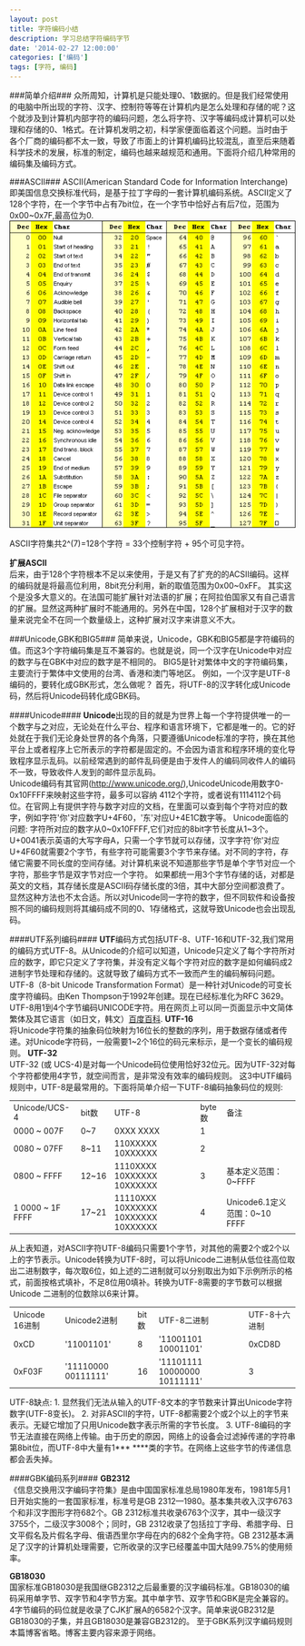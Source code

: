 ```yaml
---
layout: post
title: 字符编码小结
description: 学习总结字符编码字节
date: '2014-02-27 12:00:00'
categories: ['编码']
tags: [字符, 编码]
---
```


###简单介绍###
众所周知，计算机是只能处理0、1数据的。但是我们经常使用的电脑中所出现的字符、汉字、控制符等等在计算机内是怎么处理和存储的呢？这个就涉及到计算机内部字符的编码问题，怎么将字符、汉字等编码成计算机可以处理和存储的0、1格式。在计算机发明之初，科学家便面临着这个问题。当时由于各个厂商的编码都不太一致，导致了市面上的计算机编码比较混乱，直至后来随着科学技术的发展，标准的制定，编码也越来越规范和通用。下面将介绍几种常用的编码集及编码方式。
<!--more-->
###ASCII###
ASCII(American Standard Code for Information Interchange)即美国信息交换标准代码，是基于拉丁字母的一套计算机编码系统。ASCII定义了128个字符，在一个字节中占有7bit位，在一个字节中恰好占有后7位，范围为0x00~0x7F,最高位为0.
![ASCII码表图](/images/ASCII1.GIF)

ASCII字符集共2^(7)=128个字符 = 33个控制字符 + 95个可见字符。

**扩展ASCII**  
后来，由于128个字符根本不足以来使用，于是又有了扩充的的ACSII编码。这样的编码就是将最高位利用，8bit充分利用，新的取值范围为0x00~0xFF。
其实这个是没多大意义的。在法国可能扩展针对法语的扩展；在阿拉伯国家又有自己语言的扩展。显然这两种扩展时不能通用的。另外在中国，128个扩展相对于汉字的数量来说完全不在同一个数量级上，这种扩展对汉字来讲意义不大。

###Unicode,GBK和BIG5###
简单来说，Unicode，GBK和BIG5都是字符编码的值。而这3个字符编码集是互不兼容的。也就是说，同一个汉字在Unicode中对应的数字与在GBK中对应的数字是不相同的。
BIG5是针对繁体中文的字符编码集，主要流行于繁体中文使用的台湾、香港和澳门等地区。
例如，一个汉字是UTF-8编码的，要转化成GBK形式，怎么做呢？
首先，将UTF-8的汉字转化成Unicode码，然后将Unicode码转化成GBK码。

####Unicode####
**Unicode**出现的目的就是为世界上每一个字符提供唯一的一个数字与之对应，无论处在什么平台、程序和语言环境下，它都是唯一的。它的好处就在于我们无论身处世界的各个角落，只要遵循Unicode标准的字符，换在其他平台上或者程序上它所表示的字符都是固定的。不会因为语言和程序环境的变化导致程序显示乱码。以前经常遇到的邮件乱码便是由于发件人的编码同收件人的编码不一致，导致收件人发到的邮件显示乱码。  
Unicode编码有其官网(http://www.unicode.org/),UnicodeUnicode用数字0-0x10FFFF来映射这些字符，最多可以容纳
4112个字符，或者说有1114112个码位。在官网上有提供字符与数字对应的文档，在里面可以查到每个字符对应的数字，例如字符'你'对应数字U+4F60，'东'对应U+4E1C数字等。
Unicode面临的问题:
字符所对应的数字从0~0x10FFFF,它们对应的8bit字节长度从1~3个。U+0041表示英语的大写字母A，只需一个字节就可以存储，汉字字符'你'对应U+4F60就需要2个字节，有些字符可能需要3个字节来存储。对不同的字符，存储它需要不同长度的空间存储。对计算机来说不知道那些字节是单个字节对应一个字符，那些字节是双字节对应一个字符。
如果都统一用3个字节存储的话，对都是英文的文档，其存储长度是ASCII码存储长度的3倍，其中大部分空间都浪费了。显然这种方法也不太合适。所以对Unicode同一字符的数字，但不同软件和设备按照不同的编码规则将其编码成不同的0、1存储格式，这就导致Unicode也会出现乱码。

####UTF系列编码####
**UTF**编码方式包括UTF-8、UTF-16和UTF-32,我们常用的编码方式UTF-8。从Unicode的介绍可以知道，Unicode只定义了每个字符所对应的数字，即它只定义了字符集，并没有定义每个字符对应的数字是如何编码成2进制字节处理和存储的。这就导致了编码方式不一致而产生的编码解码问题。
UTF-8（8-bit Unicode Transformation Format）是一种针对Unicode的可变长度字符编码。由Ken Thompson于1992年创建。现在已经标准化为RFC 3629。UTF-8用1到4个字节编码UNICODE字符。用在网页上可以同一页面显示中文简体繁体及其它语言（如日文，韩文）[百度百科](http://baike.baidu.com/link?url=EVC6baA7sAiFTOwqrsygkPiScSqW3iupG3wq3FJcpFKQGFpB9_rG3Wx6wmR6wShN).
**UTF-16**  
将Unicode字符集的抽象码位映射为16位长的整数的序列，用于数据存储或者传递。对Unicode字符码，一般需要1~2个16位的码元来标示，是一个变长的编码规则。
**UTF-32**  
UTF-32 (或 UCS-4)是对每一个Unicode码位使用恰好32位元。因为UTF-32对每个字符都使用4字节，就空间而言，是非常没有效率的编码规则。
这3中UTF编码规则中，UTF-8是最常用的。下面将简单介绍一下UTF-8编码抽象码位的规则:
<table>
   <tr>
      <td>Unicode/UCS-4</td>
	  <td>bit数</td>
	  <td>UTF-8</td>
	  <td>byte数</td>
	  <td>备注</td>
   </tr>
   <tr>
      <td>0000 ~ 007F</td>
	  <td>0~7</td>
	  <td>0XXX XXXX</td>
	  <td>1</td>
	  <td></td>
   </tr>
   <tr>
      <td>0080 ~ 07FF</td>
	  <td>8~11</td>
	  <td>110XXXXX 10XXXXXX</td>
	  <td>2</td>
	  <td></td>
   </tr>
   <tr>
      <td>0800 ~ FFFF</td>
	  <td>12~16</td>
	  <td>1110XXXX 10XXXXXX 10XXXXXX</td>
	  <td>3</td>
	  <td>基本定义范围：0~FFFF</td>
   </tr>
   <tr>
      <td>1 0000 ~ 1F FFFF</td>
	  <td>17~21</td>
	  <td>11110XXX 10XXXXXX 10XXXXXX 10XXXXXX</td>
	  <td>4</td>
	  <td>Unicode6.1定义范围：0~10 FFFF</td>
   </tr>
</table>
从上表知道，对ASCII字符UTF-8编码只需要1个字节，对其他的需要2个或2个以上的字节表示。Unicode转换为UTF-8时，可以将Unicode二进制从低位往高位取出二进制数字，每次取6位，如上述的二进制就可以分别取出为如下示例所示的格式，前面按格式填补，不足8位用0填补。转换为UTF-8需要的字节数可以根据Unicode 二进制的位数除以6来计算。
<table>
   <tr>
      <td>Unicode 16进制</td>
	  <td>Unicode2进制</td>
	  <td>bit数</td>
	  <td>UTF-8二进制</td>
	  <td>UTF-8十六进制</td>
   </tr>
   <tr>
      <td>0xCD</td>
	  <td>'11001101'</td>
	  <td>8</td>
	  <td>'11001101 10001101'</td>
	  <td>0xCD8D </td>
   </tr>
   <tr>
      <td>0xF03F</td>
	  <td>'11110000 00111111'</td>
	  <td>16</td>
	  <td>'11101111 10000000 10111111'</td>
	  <td>3</td>
   </tr>
</table>
UTF-8缺点:
1. 显然我们无法从输入的UTF-8文本的字节数来计算出Unicode字符数字(UTF-8变长)。
2. 对非ASCII的字符，UTF-8都需要2个或2个以上的字节来表示。无疑它增加了只用Unicode数字表示所需的字节长度。
3. UTF-8编码的字节无法直接在网络上传输。由于历史的原因，网络上的设备会过滤掉传递的字符串第8bit位，而UTF-8中大量有1*** ****类的字节。在网络上这些字节的传递信息都会丢失掉。

####GBK编码系列####
**GB2312**  
《信息交换用汉字编码字符集》是由中国国家标准总局1980年发布，1981年5月1日开始实施的一套国家标准，标准号是GB 2312—1980。基本集共收入汉字6763个和非汉字图形字符682个。GB 2312标准共收录6763个汉字，其中一级汉字3755个，二级汉字3008个；同时，GB 2312收录了包括拉丁字母、希腊字母、日文平假名及片假名字母、俄语西里尔字母在内的682个全角字符。GB 2312基本满足了汉字的计算机处理需要，它所收录的汉字已经覆盖中国大陆99.75%的使用频率。

**GB18030**  
国家标准GB18030是我国继GB2312之后最重要的汉字编码标准。GB18030的编码采用单字节、双字节和4字节方案。其中单字节、双字节和GBK是完全兼容的。4字节编码的码位就是收录了CJK扩展A的6582个汉字。简单来说GB2312是GB18030的子集，并且GB18030是兼容GB2312的。
至于GBK系列汉字编码规则本篇博客省略。博客主要内容来源于网络。































